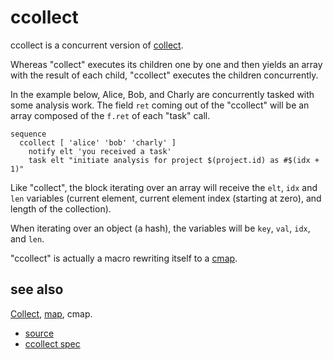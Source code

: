 
# ccollect

ccollect is a concurrent version of [collect](collect.md).

Whereas "collect" executes its children one by one and then yields
an array with the result of each child, "ccollect" executes the children
concurrently.

In the example below, Alice, Bob, and Charly are concurrently tasked
with some analysis work. The field `ret` coming out of the "ccollect"
will be an array composed of the `f.ret` of each "task" call.
```
sequence
  ccollect [ 'alice' 'bob' 'charly' ]
    notify elt 'you received a task'
    task elt "initiate analysis for project $(project.id) as #$(idx + 1)"
```

Like "collect", the block iterating over an array will receive the `elt`,
`idx` and `len` variables (current element, current element index (starting
at zero), and length of the collection).

When iterating over an object (a hash), the variables will be `key`, `val`,
`idx`, and `len`.

"ccollect" is actually a macro rewriting itself to a [cmap](cmap.md).

## see also

[Collect](collect.md), [map](map.md), cmap.


* [source](https://github.com/floraison/flor/tree/master/lib/flor/punit/ccollect.rb)
* [ccollect spec](https://github.com/floraison/flor/tree/master/spec/punit/ccollect_spec.rb)

